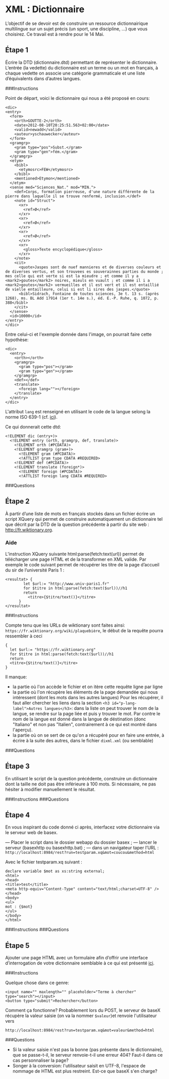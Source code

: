 # XML : Dictionnaire

L’objectif de se devoir est de construire un ressource dictionnairique multilingue sur un sujet précis (un sport, une discipline, …) que vous choisirez. Ce travail est à rendre pour le 14 Mai.

## Étape 1

Écrire la DTD (dictionnaire.dtd) permettant de représenter le dictionnaire. L’entrée (la vedette) du dictionnaire est un terme ou un mot en français, à chaque vedette on associe une catégorie grammaticale et une liste d’équivalents dans d’autres langues.

###Instructions

Point de départ, voici le dictionnaire qui nous a été proposé en cours:

```
<dic>
<entry>
  <form>
    <orth>GOUTTE-2</orth>
    <date>2012-08-10T20:25:51.563+02:00</date>
    <valid>newadd</valid>
    <auteur>yschauwecker</auteur>
  </form>
  <gramgrp>
    <gram type="pos">Subst.</gram>
    <gram type="gen">fém.</gram>
  </gramgrp>
  <etym>
    <bibl>
      <etymosrc>FEW</etymosrc>
    </bibl>
    <mentioned>Etymon</mentioned>
  </etym>
  <sense med="Sciences_Nat." mod="MIN.">
    <def>Corps, formation pierreuse, d'une nature différente de la pierre dans laquelle il se trouve renfermé, inclusion.</def>
    <note id="Struct">
      <xr>
        <ref>Ø</ref>
      </xr>
      <xr>
        <ref>Ø</ref>
      </xr>
      <xr>
        <ref>Ø</ref>
      </xr>
      <xr>
        <gloss>Texte encyclopédique</gloss>
      </xr>
    </note>
    <cit>
      <quote>Jaspes sont de nuef mannieres et de diverses couleurs et de diverses vertus, et son trouvees es souverainnes parties du monde ; mes celle qui est verte si est la mieudre ; et comme il y a <mark2>goutes</mark2> noires, mieuls en vuault ; et comme il i a <mark2>goutes</mark2> vermueilles et il est vert et il est entaillié de vielle entailleure, celui si est li sires des jaspes.</quote>
      <bibl>Sidrach, Fontaine de toutes sciences, 3e t. 13 s. (après 1268), ms. BL Add 17914 (1er t. 14e s.), éd. E.-P. Ruhe, q. 1072, p. 388</bibl>
    </cit>
  </sense>
  <id>10000</id>
</entry>
</dic>
```

Entre celui-ci et l'exemple donnée dans l'image, on pourrait faire cette hypothèse:

```
<dic>
  <entry>
    <orth></orth>
    <gramgrp>
      <gram type="pos"></gram>
      <gram type="gen"></gram>
    </gramgrp>
    <def></def>
    <translate>
      <foreign lang=""></foreign>
    </translate>
  </entry>
</dic>
```

L'attribut `lang` est renseigné en utilisant le code de la langue selong la norme ISO 639-1 (cf. [ici](http://www.loc.gov/standards/iso639-2/php/English_list.php "")).

Ce qui donnerait cette dtd:


```
<!ELEMENT dic (entry+)>
  <!ELEMENT entry (orth, gramgrp, def, translate)>
    <!ELEMENT orth (#PCDATA)>
    <!ELEMENT gramgrp (gram+)>
      <!ELEMENT gram (#PCDATA)>
      <!ATTLIST gram type CDATA #REQUIRED>
    <!ELEMENT def (#PCDATA)>
    <!ELEMENT translate (foreign*)>
      <!ELEMENT foreign (#PCDATA)>
      <!ATTLIST foreign lang CDATA #REQUIRED>
```

###Questions

## Étape 2

À partir d’une liste de mots en français stockés dans un fichier écrire un script XQuery qui permet de construire automatiquement un dictionnaire tel que décrit par la DTD de la question précédente à partir du site web : http://fr.wiktionary.org.

### Aide

L’instruction XQuery suivante html:parse(fetch:text(url)) permet de télécharger une page HTML et de la transformer en XML valide. Par exemple le code suivant permet de récupérer les titre de la page d’accueil du sir de l’université Paris 1 :
```
<resultat> {
        let $url:= "http://www.univ-paris1.fr"
        for $titre in html:parse(fetch:text($url))//h1
        return
          <titre>{$titre/text()}</titre>
      }
</resultat>
```

###Instructions

Compte tenu que les URLs de wiktionary sont faites ainsi: `https://fr.wiktionary.org/wiki/plaquebière`, le début de la requête pourra ressembler à ceci

```
{
  let $url:= "https://fr.wiktionary.org"
  for $titre in html:parse(fetch:text($url))//h1
  return
  <titre>{$titre/text()}</titre>
}
```

Il manque:

* la partie où l'on accède le fichier et on itère cette requête ligne par ligne
* la partie où l'on récupère les éléments de la page demandée qui nous intéressent (dont les mots dans les autres langues)
  Pour les récupérer, il faut aller chercher les liens dans la section `<h3 id="p-lang-label">Autres langues</h3>`: dans la liste on peut trouver le nom de la langue, se rendre sur la page liée et puis y trouver le mot.
  Par contre le nom de la langue est donné dans la langue de déstination (donc "Italiano" et non pas "Italien", contrairement à ce qui est montré dans l'aperçu).
* la partie où on se sert de ce qu'on a récupéré pour en faire une entrée, à écrire à la suite des autres, dans le fichier `dixml.xml` (ou semblable)



###Questions

## Étape 3

En utilisant le script de la question précédente, construire un dictionnaire dont la taille ne doit pas être inférieure à 100 mots.
Si nécessaire, ne pas hésiter à modifier manuellement le résultat.

###Instructions
###Questions

## Étape 4

En vous inspirant du code donné ci après, interfacez votre dictionnaire via le serveur web de basex.

— Placer le script dans le dossier webapp du dossier basex ; — lancer le serveur (basexhttp ou basexhttp.bat) ;
— dans un navigateur taper l’URL : `http://localhost:8984/rest?run=testparam.xq&mot=coucou&method=html`

Avec le fichier testparam.xq suivant :
```
declare variable $mot as xs:string external;
<html>
<head>
<title>test</title>
<meta http-equiv="Content-Type" content="text/html;charset=UTF-8" />
</head>
<body>
<ul>
mot : {$mot}
</ul>
</body>
</html>
```

###Instructions
###Questions

## Étape 5

Ajouter une page HTML avec un formulaire afin d’offrir une interface d’interrogation de votre dictionnaire semblable à ce qui est présenté [ici](./apercu.png).

###Instructions

Quelque chose dans ce genre:
```
<input name="" maxlength="" placeholder="Terme à chercher" type="search"></input>
<button type="submit">Rechercher</button>
```

Comment ça fonctionne?
Probablement lors du POST, le serveur de baseX récupère la valeur saisie (on va la nommer `$valeur`)et renvoie l'utilisateur vers
```
http://localhost:8984/rest?run=testparam.xq&mot=valeur&method=html
```

###Questions

* Si la valeur saisie n'est pas la bonne (pas présente dans le dictionnaire), que se passe-t-il, le serveur renvoie-t-il une erreur 404? Faut-il dans ce cas personnaliser la page?
* Songer à la conversion: l'utilisateur saisit en UTF-8, l'espace de nommage de HTML est plus restreint. Est-ce que baseX s'en charge?
